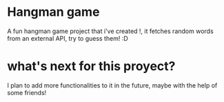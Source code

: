 # Hangman game
A fun hangman game project that i've created !, it fetches random words from an external API, try to guess them! :D

# what's next for this proyect?
I plan to add more functionalities to it in the future, maybe with the help of some friends!

